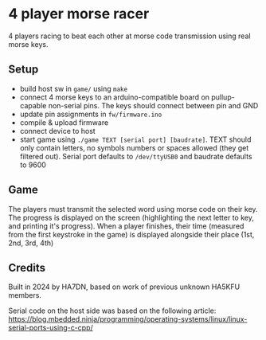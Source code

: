 # 4 player morse racer

4 players racing to beat each other at morse code transmission using real morse keys.

## Setup

- build host sw in `game/` using `make`
- connect 4 morse keys to an arduino-compatible board on pullup-capable non-serial pins. The keys should connect between pin and GND
- update pin assignments in `fw/firmware.ino`
- compile & upload firmware
- connect device to host
- start game using `./game TEXT [serial port] [baudrate]`. TEXT should only contain letters, no symbols numbers or spaces allowed (they get filtered out). Serial port defaults to `/dev/ttyUSB0` and baudrate defaults to 9600

## Game
The players must transmit the selected word using morse code on their key. The progress is displayed on the screen (highlighting the next letter to key, and printing it's progress). When a player finishes, their time (measured from the first keystroke in the game) is displayed alongside their place (1st, 2nd, 3rd, 4th)

## Credits

Built in 2024 by HA7DN, based on work of previous unknown HA5KFU members.

Serial code on the host side was based on the following article: https://blog.mbedded.ninja/programming/operating-systems/linux/linux-serial-ports-using-c-cpp/